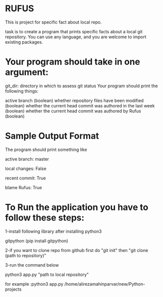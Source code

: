 # RUFUS
This is project for specific fact about local repo.

task is to create a program that prints specific facts about a local git repository. You can use any language, and you are welcome to import existing packages.
# Your program should take in one argument:
git_dir: directory in which to assess git status
Your program should print the following things:

active branch (boolean)
whether repository files have been modified (boolean)
whether the current head commit was authored in the last week (boolean)
whether the current head commit was authored by Rufus (boolean)


# Sample Output Format
The program should print something like

active branch: master

local changes: False

recent commit: True

blame Rufus: True

# To Run the application you have to follow these steps:

1-install following library after installing python3

gitpython (pip install gitpython)

2-if you want to clone repo from github first do "git init" then "git clone (path to repository)"

3-run the command below

python3 app.py "path to local repository"

for example :python3 app.py /home/alirezamahinparvar/new/Python-projects

